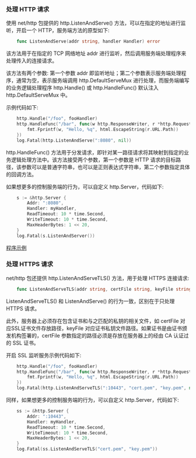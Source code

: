 
### 处理 HTTP 请求

使用 net/http 包提供的 http.ListenAndServe() 方法，可以在指定的地址进行监听，开启一个 HTTP，服务端方法的原型如下:
```go
    func ListenAndServe(addr string, handler Handler) error
```
该方法用于在指定的 TCP 网络地址 addr 进行监听，然后调用服务端处理程序来处理传入的连接请求。

该方法有两个参数: 第一个参数 addr 即监听地址；第二个参数表示服务端处理程序，通常为空，表示服务端调用 http.DefaultServeMux 进行处理，而服务端编写的业务逻辑处理程序 http.Handle() 或 http.HandleFunc() 默认注入 http.DefaultServeMux 中。

示例代码如下:
```go
    http.Handle("/foo", fooHandler)
    http.HandleFunc("/bar", func(w http.ResponseWriter, r *http.Request) {
        fmt.Fprintf(w, "Hello, %q", html.EscapeString(r.URL.Path))
    })
    log.Fatal(http.ListenAndServe(":8080", nil))
```

http.HandleFunc() 方法用于分发请求，即针对某一路径请求将其映射到指定的业务逻辑处理方法中。该方法接受两个参数，第一个参数是 HTTP 请求的目标路径，该参数可以是普通字符串，也可以是正则表达式字符串，第二个参数指定具体的回调方法。

如果想更多的控制服务端的行为，可以自定义 http.Server，代码如下:
```go
    s := &http.Server {
        Addr: ":8080",
        Handler: myHandler,
        ReadTimeout: 10 * time.Second,
        WriteTimeout: 10 * time.Second,
        MaxHeaderBytes: 1 << 20,
    }
    log.Fatal(s.ListenAndServer())
```

[程序示例](t/02_hello.go)


### 处理 HTTPS 请求

net/http 包还提供 http.ListenAndServeTLS() 方法，用于处理 HTTPS 连接请求:
```go
    func ListenAndServeTLS(addr string, certFile string, keyFile string, handler Handler) error
```
ListenAndServeTLS() 和 ListenAndServe() 的行为一致，区别在于只处理 HTTPS 请求。

此外，服务器上必须存在包含证书和与之匹配的私钥的相关文件，如 certFile 对应SSL证书文件存放路径，keyFile 对应证书私钥文件路径。如果证书是由证书颁发机构签署的，certFile 参数指定的路径必须是存放在服务器上的经由 CA 认证过的 SSL 证书。

开启 SSL 监听服务示例代码如下:
```go
    http.Handle("/foo", fooHandler)
    http.HandleFunc("/bar", func(w http.ResponseWriter, r *http.Request) {
        fmt.Fprintf(w, "Hello, %q", html.EscapeString(r.URL.Path))
    })
    log.Fatal(http.ListenAndServeTLS(":10443", "cert.pem", "key.pem", nil))
```
同样，如果想更多的控制服务端的行为，可以自定义 http.Server，代码如下:
```go
    ss := &http.Server {
        Addr: ":10443",
        Handler: myHandler,
        ReadTimeout: 10 * time.Second,
        WriteTimeout: 10 * time.Second,
        MaxHeaderBytes: 1 << 20,
    }
    log.Fatal(ss.ListenAndServeTLS("cert.pem", "key.pem"))
```
